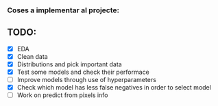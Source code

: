 ### Coses a implementar al projecte: 

## TODO:
- [x] EDA
- [x] Clean data
- [x] Distributions and pick important data
- [x] Test some models and check their performace
- [ ] Improve models through use of hyperparameters
- [x] Check which model has less false negatives in order to select model
- [ ] Work on predict from pixels info
